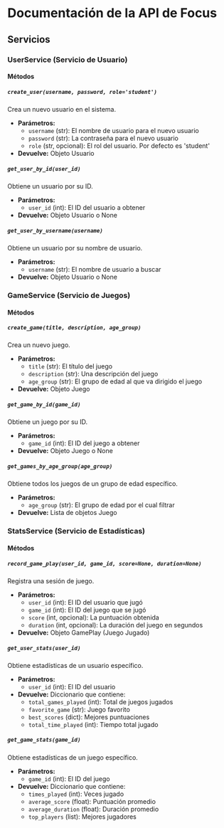 # Documentación de la API de Focus

## Servicios

### UserService (Servicio de Usuario)

#### Métodos

##### `create_user(username, password, role='student')`
Crea un nuevo usuario en el sistema.
- **Parámetros:**
  - `username` (str): El nombre de usuario para el nuevo usuario
  - `password` (str): La contraseña para el nuevo usuario
  - `role` (str, opcional): El rol del usuario. Por defecto es 'student'
- **Devuelve:** Objeto Usuario

##### `get_user_by_id(user_id)`
Obtiene un usuario por su ID.
- **Parámetros:**
  - `user_id` (int): El ID del usuario a obtener
- **Devuelve:** Objeto Usuario o None

##### `get_user_by_username(username)`
Obtiene un usuario por su nombre de usuario.
- **Parámetros:**
  - `username` (str): El nombre de usuario a buscar
- **Devuelve:** Objeto Usuario o None

### GameService (Servicio de Juegos)

#### Métodos

##### `create_game(title, description, age_group)`
Crea un nuevo juego.
- **Parámetros:**
  - `title` (str): El título del juego
  - `description` (str): Una descripción del juego
  - `age_group` (str): El grupo de edad al que va dirigido el juego
- **Devuelve:** Objeto Juego

##### `get_game_by_id(game_id)`
Obtiene un juego por su ID.
- **Parámetros:**
  - `game_id` (int): El ID del juego a obtener
- **Devuelve:** Objeto Juego o None

##### `get_games_by_age_group(age_group)`
Obtiene todos los juegos de un grupo de edad específico.
- **Parámetros:**
  - `age_group` (str): El grupo de edad por el cual filtrar
- **Devuelve:** Lista de objetos Juego

### StatsService (Servicio de Estadísticas)

#### Métodos

##### `record_game_play(user_id, game_id, score=None, duration=None)`
Registra una sesión de juego.
- **Parámetros:**
  - `user_id` (int): El ID del usuario que jugó
  - `game_id` (int): El ID del juego que se jugó
  - `score` (int, opcional): La puntuación obtenida
  - `duration` (int, opcional): La duración del juego en segundos
- **Devuelve:** Objeto GamePlay (Juego Jugado)

##### `get_user_stats(user_id)`
Obtiene estadísticas de un usuario específico.
- **Parámetros:**
  - `user_id` (int): El ID del usuario
- **Devuelve:** Diccionario que contiene:
  - `total_games_played` (int): Total de juegos jugados
  - `favorite_game` (str): Juego favorito
  - `best_scores` (dict): Mejores puntuaciones
  - `total_time_played` (int): Tiempo total jugado

##### `get_game_stats(game_id)`
Obtiene estadísticas de un juego específico.
- **Parámetros:**
  - `game_id` (int): El ID del juego
- **Devuelve:** Diccionario que contiene:
  - `times_played` (int): Veces jugado
  - `average_score` (float): Puntuación promedio
  - `average_duration` (float): Duración promedio
  - `top_players` (list): Mejores jugadores
